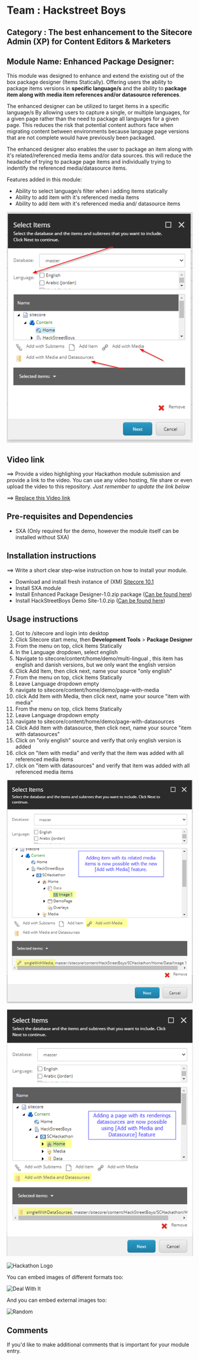 # Team : Hackstreet Boys

## Category : The best enhancement to the Sitecore Admin (XP) for Content Editors & Marketers

## Module Name: Enhanced Package Designer:

This module was designed to enhance and extend the existing out of the box package designer (Items Statically). Offering users the ability to package items versions in **specific language/s** and the ability to **package item along with media item references and/or datasource references**.

The enhanced designer can be utilized to target items in a specific language/s By allowing users to capture a single, or multiple languages, for a given page rather than the need to package all languages for a given page. This reduces the risk that potential content authors face when migrating content between environments because language page versions that are not complete would have previously been packaged.

The enhanced designer also enables the user to package an item along with it's related/referenced media items and/or data sources. this will reduce the headache of trying to package page items and individually trying to indentify the referenced media/datasource items.

Features added in this module:
-	Ability to select language/s filter when i adding items statically 
-	Ability to add item with it's referenced media items 
-	Ability to add item with it's referenced media and/ datasource items

![Enhanced Package Designer](docs/images/Add-Static-Items-Highlights.png?raw=true "Enhanced Package Designer")

## Video link
⟹ Provide a video highlighing your Hackathon module submission and provide a link to the video. You can use any video hosting, file share or even upload the video to this repository. _Just remember to update the link below_

⟹ [Replace this Video link](#video-link)


## Pre-requisites and Dependencies

 - SXA (Only required for the demo, however the module itself can be installed without SXA)

## Installation instructions
⟹ Write a short clear step-wise instruction on how to install your module.  

 - Download and install fresh instance of (XM) [Sitecore 10.1](https://dev.sitecore.net/Downloads/Sitecore_Experience_Platform/101/Sitecore_Experience_Platform_101.aspx)
 - Install SXA module
 - Install Enhanced Package Designer-1.0.zip package ([Can be found here](https://github.com/Sitecore-Hackathon/2021-Hack-Street-Boys/blob/main/sc.packages/Enhanced%20Package%20Designer-1.0.zip))
 - Install HackStreetBoys Demo Site-1.0.zip ([Can be found here](https://github.com/Sitecore-Hackathon/2021-Hack-Street-Boys/blob/main/sc.packages/HackStreetBoys%20Demo%20Site-1.0.zip))
 

## Usage instructions

 1. Got to /sitecore and login into desktop
 2. Click Sitecore start menu, then **Development Tools** > **Package Designer**
 3. From the menu on top, click Items Statically
 4. In the Language dropdown, select english
 5. Navigate to sitecore/content/home/demo/multi-lingual , this item has english and danish versions, but we only want the english version
 6. Click Add Item, then click next, name your source "only english"
 7. From the menu on top, click Items Statically
 8. Leave Language dropdown empty
 9. navigate to sitecore/content/home/demo/page-with-media
 10. click Add Item with Media, then click next, name your source "item with media"
 11. From the menu on top, click Items Statically
 12. Leave Language dropdown empty
 13. navigate to sitecore/content/home/demo/page-with-datasources
 14. Click Add Item with datasource, then click next, name your source "item with datasources"
 15. Click on "only english" source and verify that only english version is added
 16. click on "item with media" and verify that the item was added with all referenced media items
 17. click on "item with datasources" and verify that item was added with all referenced media items

 ![Add with Media](docs/images/Add-With-Media.png?raw=true "Add with Media")

![Add-with-Media-and-Datasources](docs/images/Add-with-Media-and-Datasources.png?raw=true "Add-with-Media-and-Datasources")
 

![Hackathon Logo](docs/images/hackathon.png?raw=true "Hackathon Logo")

You can embed images of different formats too:

![Deal With It](docs/images/deal-with-it.gif?raw=true "Deal With It")

And you can embed external images too:

![Random](https://thiscatdoesnotexist.com/)

## Comments
If you'd like to make additional comments that is important for your module entry.
